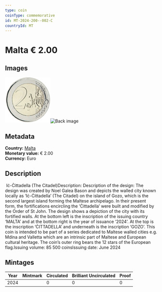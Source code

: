 ```yaml
---
type: coin
coinType: commemorative
id: MT-2024-200--002-C
countryId: MT
---
```


# Malta € 2.00

## Images

<img src="../../Images/common-2007-200.png" height="150" alt="Front image"><img src="Images/MT-2024-200-002.png" height="150" alt="Back image">

## Metadata

**Country:** [Malta](../../Countries/Malta/index.md)\
**Monetary value:** € 2.00\
**Currency:** Euro

## Description
&nbsp;Iċ-Ċittadella (The Citadel)Description:&nbsp;Description of the design: The design was created by Noel Galea Bason and depicts the walled city known locally as ‘Iċ-Ċittadella’ (The Citadel) on the island of Gozo, which is the second largest island forming the Maltese archipelago. In their present form, the fortifications encircling the ‘Ċittadella’ were built and modified by the Order of St John. The design shows a depiction of the city with its fortified walls. At the bottom left is the inscription of the issuing country ‘MALTA’ and at the bottom right is the year of issuance ‘2024’. At the top is the inscription ‘ĊITTADELLA’ and underneath is the inscription ‘GOZO’. This coin is intended to be part of a series dedicated to Maltese walled cities e.g. Mdina and Valletta which are an intrinsic part of Maltese and European cultural heritage.&nbsp;The coin’s outer ring bears the 12 stars of the European flag.Issuing volume:&nbsp;85 500 coinsIssuing date: June 2024

## Mintages

| Year | Mintmark | Circulated | Brilliant Uncirculated | Proof |
| ---- | -------- | ---------- | ---------------------- | ----- |
| 2024 | | 0 | 0 | 0 |

